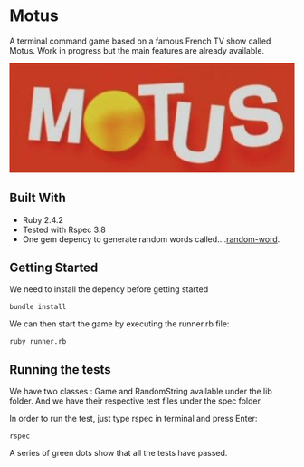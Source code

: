 # Motus

A terminal command game based on a famous French TV show called Motus. Work in progress but the main features are already available. 

![](library/logo.png)


## Built With

* Ruby 2.4.2
* Tested with Rspec 3.8
* One gem depency to generate random words called....[random-word](https://rubygems.org/gems/random-word/versions/1.3.0).


## Getting Started

We need to install the depency before getting started 

```
bundle install
```

We can then start the game by executing the runner.rb file:

```
ruby runner.rb
```

## Running the tests

We have two classes : Game and RandomString available under the lib folder. And we have their respective test files under the spec folder.  

In order to run the test, just type rspec in terminal and press Enter:

```
rspec
```

A series of green dots show that all the tests have passed. 


